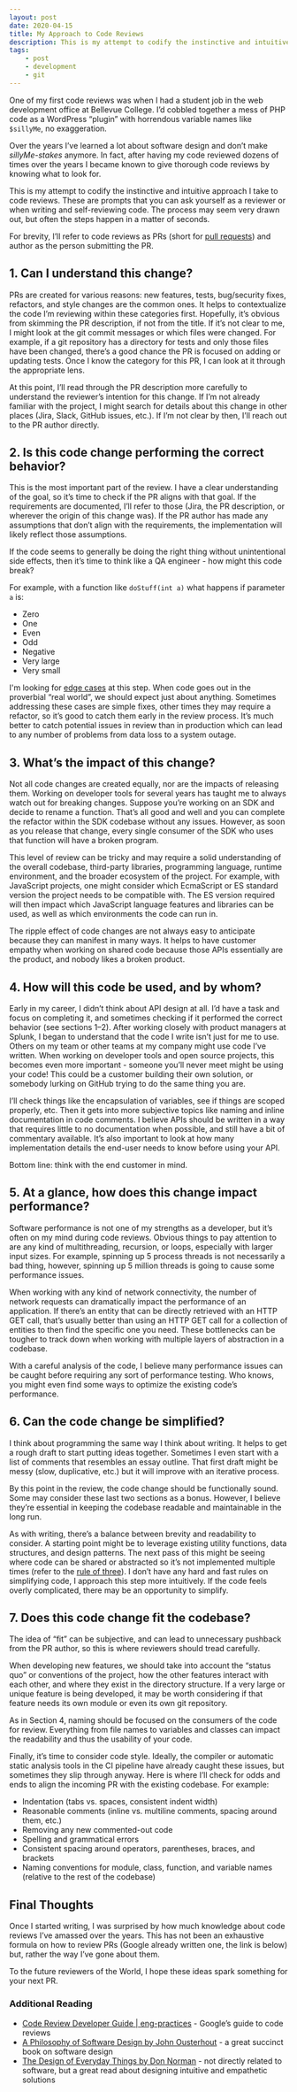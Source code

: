 ```yaml
---
layout: post
date: 2020-04-15
title: My Approach to Code Reviews
description: This is my attempt to codify the instinctive and intuitive approach I take to code reviews.
tags:
    - post
    - development
    - git
---
```


One of my first code reviews was when I had a student job in the web development office at Bellevue College. I’d cobbled together a mess of PHP code as a WordPress “plugin” with horrendous variable names like `$sillyMe`, no exaggeration.

Over the years I’ve learned a lot about software design and don’t make *sillyMe-stakes* anymore. In fact, after having my code reviewed dozens of times over the years I became known to give thorough code reviews by knowing what to look for.

This is my attempt to codify the instinctive and intuitive approach I take to code reviews. These are prompts that you can ask yourself as a reviewer or when writing and self-reviewing code. The process may seem very drawn out, but often the steps happen in a matter of seconds.


For brevity, I’ll refer to code reviews as PRs (short for [pull requests](https://docs.github.com/en/github/collaborating-with-issues-and-pull-requests/about-pull-requests)) and author as the person submitting the PR.

## 1. Can I understand this change?

PRs are created for various reasons: new features, tests, bug/security fixes, refactors, and style changes are the common ones. It helps to contextualize the code I’m reviewing within these categories first. Hopefully, it’s obvious from skimming the PR description, if not from the title. If it’s not clear to me, I might look at the git commit messages or which files were changed. For example, if a git repository has a directory for tests and only those files have been changed, there’s a good chance the PR is focused on adding or updating tests. Once I know the category for this PR, I can look at it through the appropriate lens.

At this point, I’ll read through the PR description more carefully to understand the reviewer’s intention for this change. If I’m not already familiar with the project, I might search for details about this change in other places (Jira, Slack, GitHub issues, etc.). If I’m not clear by then, I’ll reach out to the PR author directly.

## 2. Is this code change performing the correct behavior?

This is the most important part of the review. I have a clear understanding of the goal, so it’s time to check if the PR aligns with that goal. If the requirements are documented, I’ll refer to those (Jira, the PR description, or wherever the origin of this change was). If the PR author has made any assumptions that don’t align with the requirements, the implementation will likely reflect those assumptions. 

If the code seems to generally be doing the right thing without unintentional side effects, then it’s time to think like a QA engineer - how might this code break?

For example, with a function like `doStuff(int a)` what happens if parameter `a` is:

* Zero
* One
* Even
* Odd 
* Negative
* Very large
* Very small

I'm looking for [edge cases](https://en.wikipedia.org/wiki/Edge_case) at this step. When code goes out in the proverbial “real world”, we should expect just about anything. Sometimes addressing these cases are simple fixes, other times they may require a refactor, so it’s good to catch them early in the review process. It’s much better to catch potential issues in review than in production which can lead to any number of problems from data loss to a system outage.

## 3.  What’s the impact of this change?

Not all code changes are created equally, nor are the impacts of releasing them. Working on developer tools for several years has taught me to always watch out for breaking changes. Suppose you’re working on an SDK and decide to rename a function. That’s all good and well and you can complete the refactor within the SDK codebase without any issues. However, as soon as you release that change, every single consumer of the SDK who uses that function will have a broken program.

This level of review can be tricky and may require a solid understanding of the overall codebase, third-party libraries, programming language, runtime environment, and the broader ecosystem of the project. For example, with JavaScript projects, one might consider which EcmaScript or ES standard version the project needs to be compatible with. The ES version required will then impact which JavaScript language features and libraries can be used, as well as which environments the code can run in. 

The ripple effect of code changes are not always easy to anticipate because they can manifest in many ways. It helps to have customer empathy when working on shared code because those APIs essentially are the product, and nobody likes a broken product.

## 4. How will this code be used, and by whom?

Early in my career, I didn’t think about API design at all. I’d have a task and focus on completing it, and sometimes checking if it performed the correct behavior (see sections 1–2). After working closely with product managers at Splunk, I began to understand that the code I write isn’t just for me to use. Others on my team or other teams at my company might use code I’ve written. When working on developer tools and open source projects, this becomes even more important - someone you’ll never meet might be using your code! This could be a customer building their own solution, or somebody lurking on GitHub trying to do the same thing you are.

I’ll check things like the encapsulation of variables, see if things are scoped properly, etc. Then it gets into more subjective topics like naming and inline documentation in code comments. I believe APIs should be written in a way that requires little to no documentation when possible, and still have a bit of commentary available. It’s also important to look at how many implementation details the end-user needs to know before using your API.

Bottom line: think with the end customer in mind.

## 5. At a glance, how does this change impact performance?

Software performance is not one of my strengths as a developer, but it’s often on my mind during code reviews. Obvious things to pay attention to are any kind of multithreading, recursion, or loops, especially with larger input sizes. For example, spinning up 5 process threads is not necessarily a bad thing, however, spinning up 5 million threads is going to cause some performance issues.

When working with any kind of network connectivity, the number of network requests can dramatically impact the performance of an application. If there’s an entity that can be directly retrieved with an HTTP GET call, that’s usually better than using an HTTP GET call for a collection of entities to then find the specific one you need. These bottlenecks can be tougher to track down when working with multiple layers of abstraction in a codebase.

With a careful analysis of the code, I believe many performance issues can be caught before requiring any sort of performance testing. Who knows, you might even find some ways to optimize the existing code’s performance.

## 6. Can the code change be simplified?

I think about programming the same way I think about writing. It helps to get a rough draft to start putting ideas together. Sometimes I even start with a list of comments that resembles an essay outline. That first draft might be messy (slow, duplicative, etc.) but it will improve with an iterative process.

By this point in the review, the code change should be functionally sound. Some may consider these last two sections as a bonus. However, I believe they’re essential in keeping the codebase readable and maintainable in the long run.

As with writing, there’s a balance between brevity and readability to consider. A starting point might be to leverage existing utility functions, data structures, and design patterns. The next pass of this might be seeing where code can be shared or abstracted so it’s not implemented multiple times (refer to the [rule of three](https://en.wikipedia.org/wiki/Rule_of_three_(computer_programming))).
I don’t have any hard and fast rules on simplifying code, I approach this step more intuitively. If the code feels overly complicated, there may be an opportunity to simplify.

## 7. Does this code change fit the codebase?

The idea of “fit” can be subjective, and can lead to unnecessary pushback from the PR author, so this is where reviewers should tread carefully.

When developing new features, we should take into account the “status quo” or conventions of the project, how the other features interact with each other, and where they exist in the directory structure. If a very large or unique feature is being developed, it may be worth considering if that feature needs its own module or even its own git repository.

As in Section 4, naming should be focused on the consumers of the code for review. Everything from file names to variables and classes can impact the readability and thus the usability of your code.

Finally, it’s time to consider code style. Ideally, the compiler or automatic static analysis tools in the CI pipeline have already caught these issues, but sometimes they slip through anyway. Here is where I’ll check for odds and ends to align the incoming PR with the existing codebase. For example:

* Indentation (tabs vs. spaces, consistent indent width)
* Reasonable comments (inline vs. multiline comments, spacing around them, etc.)
* Removing any new commented-out code
* Spelling and grammatical errors
* Consistent spacing around operators, parentheses, braces, and brackets
* Naming conventions for module, class, function, and variable names (relative to the rest of the codebase)

## Final Thoughts

Once I started writing, I was surprised by how much knowledge about code reviews I’ve amassed over the years. This has not been an exhaustive formula on how to review PRs (Google already written one, the link is below) but, rather the way I’ve gone about them. 

To the future reviewers of the World, I hope these ideas spark something for your next PR. 

### Additional Reading

* [Code Review Developer Guide | eng-practices](https://google.github.io/eng-practices/review/) - Google’s guide to code reviews
* [A Philosophy of Software Design by John Ousterhout](https://smile.amazon.com/Philosophy-Software-Design-John-Ousterhout-ebook/dp/B07N1XLQ7D/) - a great succinct book on software design
* [The Design of Everyday Things by Don Norman](https://smile.amazon.com/Design-Everyday-Things-Revised-Expanded/dp/0465050654/) - not directly related to software, but a great read about designing intuitive and empathetic solutions

